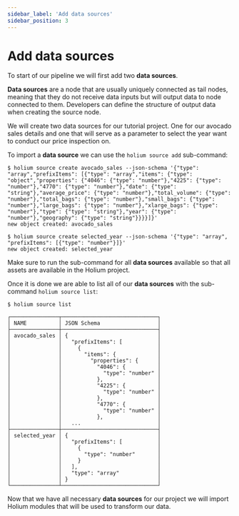 ```yaml
---
sidebar_label: 'Add data sources'
sidebar_position: 3
---
```


# Add data sources

To start of our pipeline we will first add two **data sources**.

**Data sources** are a node that are usually uniquely connected as tail nodes, meaning that they do
not receive data inputs but will output data to node connected to them. Developers can define the structure
of output data when creating the source node.

We will create two data sources for our tutorial project. One for our avocado sales details and one that
will serve as a parameter to select the year want to conduct our price inspection on. 

To import a **data source** we can use the `holium source add` sub-command:

```shell
$ holium source create avocado_sales --json-schema '{"type": "array","prefixItems": [{"type": "array","items": {"type": "object","properties": {"4046": {"type": "number"},"4225": {"type": "number"},"4770": {"type": "number"},"date": {"type": "string"},"average_price": {"type": "number"},"total_volume": {"type": "number"},"total_bags": {"type": "number"},"small_bags": {"type": "number"},"large_bags": {"type": "number"},"xlarge_bags": {"type": "number"},"type": {"type": "string"},"year": {"type": "number"},"geography": {"type": "string"}}}}]}'
new object created: avocado_sales

$ holium source create selected_year --json-schema '{"type": "array", "prefixItems": [{"type": "number"}]}'
new object created: selected_year
```


Make sure to run the sub-command for all **data sources** available so that all assets are available in the
Holium project.

Once it is done we are able to list all of our **data sources** with the sub-command `holium source list`:

```shell
$ holium source list

┌───────────────┬──────────────────────────────┐
│ NAME          │ JSON Schema                  │
├───────────────┼──────────────────────────────┤
│ avocado_sales │ {                            │
│               │   "prefixItems": [           │
│               │     {                        │
│               │       "items": {             │
│               │         "properties": {      │
│               │           "4046": {          │
│               │             "type": "number" │
│               │           },                 │
│               │           "4225": {          │
│               │             "type": "number" │
│               │           },                 │
│               │           "4770": {          │
│               │             "type": "number" │
│               │           },                 │
│               │   ...                        │
├───────────────┼──────────────────────────────┤
│ selected_year │ {                            │
│               │   "prefixItems": [           │
│               │     {                        │
│               │       "type": "number"       │
│               │     }                        │
│               │   ],                         │
│               │   "type": "array"            │
│               │ }                            │
└───────────────┴──────────────────────────────┘
```

Now that we have all necessary **data sources** for our project we will import Holium modules that will be used
to transform our data.
